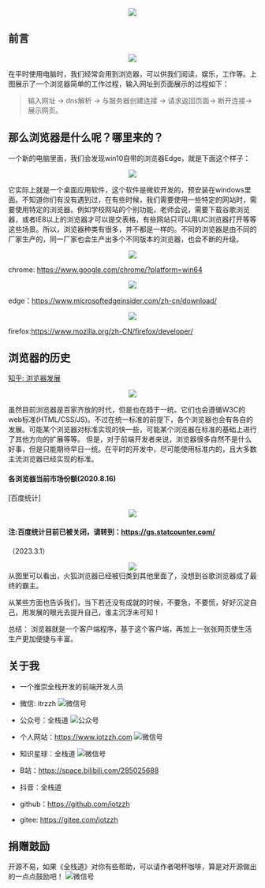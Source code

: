 <div style="text-align: center"><img src="./img/前端入门浏览器简介.png" ></div>

## 前言

<div style="text-align: center"><img src="./img/browser.jpg" ></div>


在平时使用电脑时，我们经常会用到浏览器，可以供我们阅读，娱乐，工作等。上图展示了一个浏览器简单的工作过程，输入网址到页面展示的过程如下：
> 输入网址 -> dns解析 -> 与服务器创建连接 -> 请求返回页面-> 断开连接-> 展示网页。

## 那么浏览器是什么呢？哪里来的？
一个新的电脑里面，我们会发现win10自带的浏览器Edge，就是下面这个样子：

<div style="text-align: center"><img src="./img/pic1.png" ></div>

它实际上就是一个桌面应用软件，这个软件是微软开发的，预安装在windows里面。不知道你们有没有遇到过，在有些时候，我们需要使用一些特定的网站时，需要使用特定的浏览器。例如学校网站的个别功能，老师会说，需要下载谷歌浏览器，或者IE8以上的浏览器才可以提交表格，有些网站只可以用UC浏览器打开等等这些场景。所以，浏览器种类有很多，并不都是一样的。不同的浏览器是由不同的厂家生产的，同一厂家也会生产出多个不同版本的浏览器，也会不断的升级。

<div style="text-align: center"><img src="./img/chrome.png" ></div>

chrome: https://www.google.com/chrome/?platform=win64

<div style="text-align: center"><img src="./img/edge.png" ></div>

edge：https://www.microsoftedgeinsider.com/zh-cn/download/

<div style="text-align: center"><img src="./img/firefox.png" ></div>

firefox:https://www.mozilla.org/zh-CN/firefox/developer/

## 浏览器的历史
[知乎: 浏览器发展](https://zhuanlan.zhihu.com/p/93235164)

<div style="text-align: center"><img src="./img/browser-history.png" ></div>

虽然目前浏览器是百家齐放的时代，但是也在趋于一统。它们也会遵循W3C的web标准(HTML/CSS/JS)。不过在统一标准的前提下，各个浏览器也会有各自的发展。可能某个浏览器对标准实现的快一些，可能某个浏览器在标准的基础上进行了其他方向的扩展等等。
但是，对于前端开发者来说，浏览器很多自然不是什么好事，但是只能期待早日一统。在平时的开发中，尽可能使用标准内的，且大多数主流浏览器已经实现的标准。

#### 各浏览器当前市场份额(2020.8.16)

[百度统计]
<div style="text-align: center"><img src="./img/browser-market.jpg" ></div>

#### 注:百度统计目前已被关闭，请转到：https://gs.statcounter.com/
（2023.3.1）
<div style="text-align: center"><img src="./img/rate.png" ></div>
从图里可以看出，火狐浏览器已经被归类到其他里面了，没想到谷歌浏览器成了最终的霸主。

从某些方面也告诉我们，当下若还没有成就的时候，不要急，不要慌，好好沉淀自己，用发展的眼光去提升自己，谁主沉浮未可知！

总结： 浏览器就是一个客户端程序，基于这个客户端，再加上一张张网页使生活生产更加便捷与丰富。

## 关于我
* 一个推崇全栈开发的前端开发人员
* 微信: itrzzh
![微信号](../images/微信号.png)

* 公众号：全栈道
![公众号](../images/公众号.jpg)

* 个人网站：https://www.iotzzh.com
![微信号](../images/个人网站.png)

* 知识星球：全栈道
![微信号](../images/星球.jpg)

* B站：https://space.bilibili.com/285025688
* 抖音：全栈道
* github：https://github.com/iotzzh
* gitee: https://gitee.com/iotzzh

## 捐赠鼓励
开源不易，如果《全栈道》对你有些帮助，可以请作者喝杯咖啡，算是对开源做出的一点点鼓励吧！
![微信号](../images/打赏.jpg)
